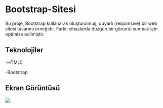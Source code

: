 <h1> Bootstrap-Sitesi</h1>

Bu proje, Bootstrap kullanarak oluşturulmuş, duyarlı (responsive) bir web sitesi tasarımı örneğidir. Farklı cihazlarda düzgün bir görüntü sunmak için optimize edilmiştir.

<h2>Teknolojiler</h2>

-HTML5

-Bootstrap

<h2>Ekran Görüntüsü</h2>


![](kayıt.gif)